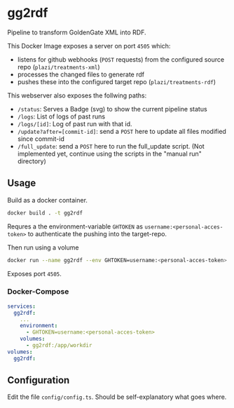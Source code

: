 # gg2rdf

Pipeline to transform GoldenGate XML into RDF.

This Docker Image exposes a server on port `4505` which:

- listens for github webhooks (`POST` requests) from the configured source repo
  (`plazi/treatments-xml`)
- processes the changed files to generate rdf
- pushes these into the configured target repo (`plazi/treatments-rdf`)

This webserver also exposes the follwing paths:

- `/status`: Serves a Badge (svg) to show the current pipeline status
- `/logs`: List of logs of past runs
- `/logs/[id]`: Log of past run with that id.
- `/update?after=[commit-id]`: send a `POST` here to update all files modified since commit-id
- `/full_update`: send a `POST` here to run the full_update script. (Not
  implemented yet, continue using the scripts in the "manual run" directory)

## Usage

Build as a docker container.
```sh
docker build . -t gg2rdf
```

Requres a the environment-variable `GHTOKEN` as `username:<personal-acces-token>`
to authenticate the pushing into the target-repo.

Then run using a volume
```sh
docker run --name gg2rdf --env GHTOKEN=username:<personal-acces-token> -p 4505:4505 -v gg2rdf:/app/workdir gg2rdf
```

Exposes port `4505`.

### Docker-Compose

```yml
services:
  gg2rdf:
    ...
    environment:
      - GHTOKEN=username:<personal-acces-token>
    volumes:
      - gg2rdf:/app/workdir
volumes:
  gg2rdf:
```

## Configuration

Edit the file `config/config.ts`. Should be self-explanatory what goes where.

